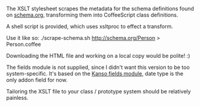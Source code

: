 The XSLT stylesheet scrapes the metadata for the schema definitions
found on [schema.org](http://schema.org/), transforming them into CoffeeScript class
definitions.

A shell script is provided, which uses xsltproc to effect a transform.

Use it like so:
    ./scrape-schema.sh http://schema.org/Person > Person.coffee

Downloading the HTML file and working on a local copy would be polite!
:)

The fields module is not supplied, since I didn't want this version to be
too system-specific. It's based on the [Kanso fields module](http://kansojs.org/docs.html#fields), date type is
the only addon field for now.

Tailoring the XSLT file to your class / prototype system should be
relatively painless.
